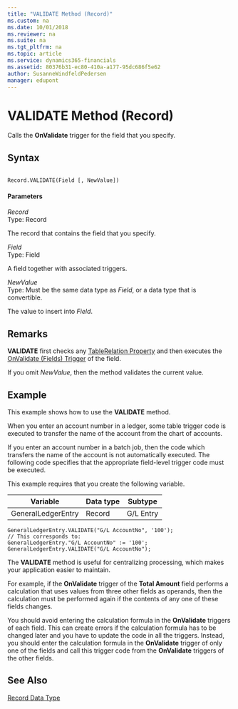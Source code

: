```yaml
---
title: "VALIDATE Method (Record)"
ms.custom: na
ms.date: 10/01/2018
ms.reviewer: na
ms.suite: na
ms.tgt_pltfrm: na
ms.topic: article
ms.service: dynamics365-financials
ms.assetid: 80376b31-ec80-410a-a177-95dc686f5e62
author: SusanneWindfeldPedersen
manager: edupont
---
```


 

# VALIDATE Method (Record)
Calls the **OnValidate** trigger for the field that you specify.  
  
## Syntax  
  
```  
  
Record.VALIDATE(Field [, NewValue])  
```  
  
#### Parameters  
 *Record*  
 Type: Record  
  
 The record that contains the field that you specify.  
  
 *Field*  
 Type: Field  
  
 A field together with associated triggers.  
  
 *NewValue*  
 Type: Must be the same data type as *Field*, or a data type that is convertible.  
  
 The value to insert into *Field*.  
  
## Remarks  
 **VALIDATE** first checks any [TableRelation Property](../properties/devenv-TableRelation-Property.md) and then executes the [OnValidate \(Fields\) Trigger](../triggers/devenv-OnValidate-Fields-Trigger.md) of the field.  
  
 If you omit *NewValue*, then the method validates the current value.  
  
## Example  
 This example shows how to use the **VALIDATE** method.  
  
 When you enter an account number in a ledger, some table trigger code is executed to transfer the name of the account from the chart of accounts.  
  
 If you enter an account number in a batch job, then the code which transfers the name of the account is not automatically executed. The following code specifies that the appropriate field-level trigger code must be executed.  
  
 This example requires that you create the following variable.  
  
|Variable|Data type|Subtype|  
|--------------|---------------|-------------|  
|GeneralLedgerEntry|Record|G/L Entry|  
  
```  
GeneralLedgerEntry.VALIDATE("G/L AccountNo", '100');  
// This corresponds to:  
GeneralLedgerEntry."G/L AccountNo" := '100';  
GeneralLedgerEntry.VALIDATE("G/L AccountNo");   
```  
  
 The **VALIDATE** method is useful for centralizing processing, which makes your application easier to maintain.  
  
 For example, if the **OnValidate** trigger of the **Total Amount** field performs a calculation that uses values from three other fields as operands, then the calculation must be performed again if the contents of any one of these fields changes.  
  
 You should avoid entering the calculation formula in the **OnValidate** triggers of each field. This can create errors if the calculation formula has to be changed later and you have to update the code in all the triggers. Instead, you should enter the calculation formula in the **OnValidate** trigger of only one of the fields and call this trigger code from the **OnValidate** triggers of the other fields.  
  
## See Also  
 [Record Data Type](../datatypes/devenv-Record-Data-Type.md)